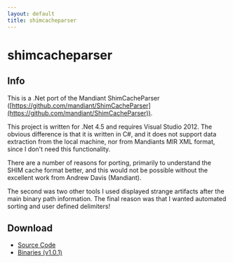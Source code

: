 ```yaml
---
layout: default
title: shimcacheparser
---
```


# shimcacheparser #

## Info ##

This is a .Net port of the Mandiant ShimCacheParser ([https://github.com/mandiant/ShimCacheParser](https://github.com/mandiant/ShimCacheParser)). 

This project is written for .Net 4.5 and requires Visual Studio 2012. The obvious difference is that it is written in C#, and it does not support data extraction from the local machine, nor from Mandiants MIR XML format, since I don't need this functionality. 

There are a number of reasons for porting, primarily to understand the SHIM cache format better, and this would not be possible without the excellent work from Andrew Davis (Mandiant). 

The second was two other tools I used displayed strange artifacts after the main binary path information. The final reason was that I wanted automated sorting and user defined delimiters! 

## Download ##

- [Source Code](https://github.com/woanware/shimcacheparser)
- [Binaries (v1.0.1)](/downloads/shimcacheparser.v.1.0.1.zip)
